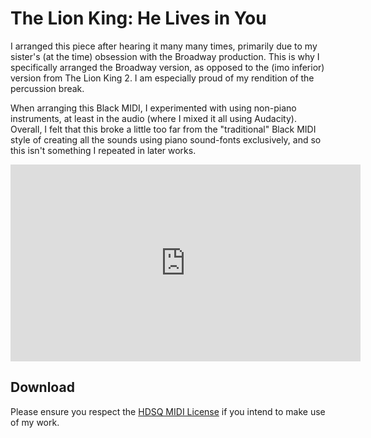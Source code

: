 # The Lion King: He Lives in You

I arranged this piece after hearing it many many times, primarily due to my sister's (at the time) obsession with the Broadway production. This is why I specifically arranged the Broadway version, as opposed to the (imo inferior) version from The Lion King 2. I am especially proud of my rendition of the percussion break.

When arranging this Black MIDI, I experimented with using non-piano instruments, at least in the audio (where I mixed it all using Audacity). Overall, I felt that this broke a little too far from the "traditional" Black MIDI style of creating all the sounds using piano sound-fonts exclusively, and so this isn't something I repeated in later works.

<iframe width="560" height="315" src="https://www.youtube.com/embed/khzEeLOR4-U?si=osaNUSEGuOhAmFG3" title="YouTube video player" frameborder="0" allow="accelerometer; autoplay; clipboard-write; encrypted-media; gyroscope; picture-in-picture; web-share" referrerpolicy="strict-origin-when-cross-origin" allowfullscreen></iframe>

## Download

Please ensure you respect the [HDSQ MIDI License](https://maddyguthridge.com/hdsq/license) if you intend to make use of my work.
